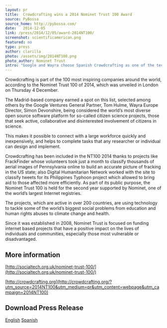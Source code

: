 ```yaml
---
layout: pr
title:  Crowdcrafting wins a 2014 Nominet Trust 100 Award
source: PyBossa
source_home: http://pybossa.com/
date:   2014-12-05
link: /press/2014/12/05/award-2014NT100/
screenshot: scientificamerican.png
featured: no
type: press
author: clarilla
photo: /assets/img/2014NT100.png
photo_author: Nominet Trust
intro: "Google and Wayra choose Spanish Crowdcrafting as one of the technology companies of the year"
---
```

Crowdcrafting is part of the 100 most inspiring companies around the world,
according to the Nominet Trust 100 of 2014, which was unveiled in London on
Thursday 4 December.


The Madrid-based company earned a spot on this list, selected among others by
the Google Ventures General Partner, Tom Hulme, Wayra Europe Director, Simon
Devonshire, being considered the world’s most diverse open source software
platform for so-called citizen science projects, those that seek active,
collaborative and disinterested involvement of citizens in science.

This makes it possible to connect with a large workforce quickly and
inexpensively, and helps to complete tasks that any researcher or individual
can design and implement.

Crowdcrafting has been included in the NT100 2014 thanks to projects like
FrackFinder whose volunteers took just a month to classify thousands of aerial
images of Pennsylvania online to build an accurate picture of fracking in the
US state; also Digital Humanitarian Network worked with the site to classify
tweets for its Philippines Typhoon project which allowed to bring aid to those
affected more efficiently.
As part of its public purpose, the Nominet Trust 100 is held for the second
year supported by Nominet, one of the world’s largest Internet registries.

The projects, which are active in over 200 countries, are using technology to
tackle some of the world’s biggest social problems from education and human
rights abuses to climate change and health.

Since it was established in 2008, Nominet Trust is focused on funding internet
based projects that have a positive impact on the lives of individuals and
communities, especially those most vulnerable or disadvantaged.

## More information
[http://socialtech.org.uk/nominet-trust-100/](http://socialtech.org.uk/nominet-trust-100/)

[http://crowdcrafting.org](http://crowdcrafting.org/?utm_source=2014NT100&utm_medium=pr&utm_content=webpage&utm_campaign=2014NT100)

## Download Press Release
[English](/assets/downloads/Crowdcrafting-Press-Release-Nominet-Trust-2014-Award.pdf)
[Spanish](/assets/downloads/Crowdcrafting-Nota-Prensa-Ganador-Nominet-Trust-2014.pdf)
